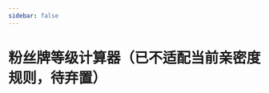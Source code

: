 ```yaml
---
sidebar: false
---
```


# 粉丝牌等级计算器（已不适配当前亲密度规则，待弃置）

<div align="center"><CaculateTool /></div>